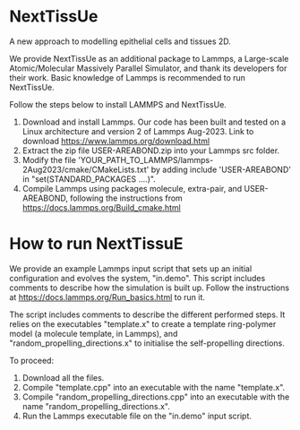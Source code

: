 # NextTissUe
A new approach to modelling epithelial cells and tissues 2D.

We provide NextTissUe as an additional package to Lammps, a Large-scale Atomic/Molecular Massively Parallel Simulator, and thank its developers for their work.
Basic knowledge of Lammps is recommended to run NextTissUe.

Follow the steps below to install LAMMPS and NextTissUe.

1) Download and install Lammps. Our code has been built and tested on a Linux architecture and version 2 of Lammps Aug-2023. Link to download https://www.lammps.org/download.html
2) Extract the zip file USER-AREABOND.zip into your Lammps src folder.
3) Modify the file 'YOUR_PATH_TO_LAMMPS/lammps-2Aug2023/cmake/CMakeLists.txt' by adding include 'USER-AREABOND' in "set(STANDARD_PACKAGES ....)".
5) Compile Lammps using packages molecule, extra-pair, and USER-AREABOND, following the instructions from https://docs.lammps.org/Build_cmake.html

# How to run NextTissuE
We provide an example Lammps input script that sets up an initial configuration and evolves the system, "in.demo".
This script includes comments to describe how the simulation is built up. 
Follow the instructions at https://docs.lammps.org/Run_basics.html to run it.

The script includes comments to describe the different performed steps.
It relies on the executables "template.x" to create a template ring-polymer model (a molecule template, in Lammps), and "random_propelling_directions.x" to initialise the self-propelling directions.

To proceed:

1) Download all the files.
2) Compile "template.cpp" into an executable with the name "template.x".
4) Compile "random_propelling_directions.cpp" into an executable with the name "random_propelling_directions.x".
5) Run the Lammps executable file on the "in.demo" input script. 
